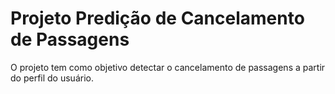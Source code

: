 # Projeto Predição de Cancelamento de Passagens
O projeto tem como objetivo detectar o cancelamento de passagens a partir do perfil do usuário.
